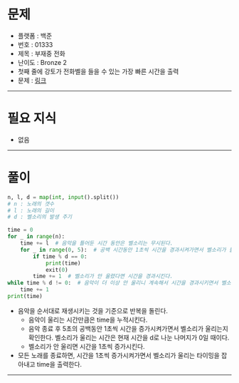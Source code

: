 # 문제
- 플랫폼 : 백준
- 번호 : 01333
- 제목 : 부재중 전화
- 난이도 : Bronze 2
- 첫째 줄에 강토가 전화벨을 들을 수 있는 가장 빠른 시간을 출력 
- 문제 : <a href="https://www.acmicpc.net/problem/1333" target="_blank">링크</a>

---

# 필요 지식
- 없음

---

# 풀이
```python
n, l, d = map(int, input().split())
# n : 노래의 갯수
# l : 노래의 길이
# d : 벨소리의 발생 주기

time = 0
for _ in range(n):
    time += l  # 음악을 틀어둔 시간 동안은 벨소리는 무시된다.
    for _ in range(0, 5):  # 공백 시간동안 1초씩 시간을 경과시켜가면서 벨소리가 들리는 타이밍을 찾아낸다.
        if time % d == 0:
            print(time)
            exit(0)
        time += 1  # 벨소리가 안 울렸다면 시간을 경과시킨다.
while time % d != 0:  # 음악이 더 이상 안 울리니 계속해서 시간을 경과시키면서 벨소리가 울리는 지 확인한다.
    time += 1
print(time)
```
- 음악을 순서대로 재생시키는 것을 기준으로 반복을 돌린다.
  - 음악이 울리는 시간만큼은 time을 누적시킨다.
  - 음악 종료 후 5초의 공백동안 1초씩 시간을 증가시켜가면서 벨소리가 울리는지 확인한다. 벨소리가 울리는 시간은 현재 시간을 d로 나눈 나머지가 0일 때이다.
  - 벨소리가 안 울리면 시간을 1초씩 증가시킨다.
- 모든 노래를 종료하면, 시간을 1초씩 증가시켜가면서 벨소리가 울리는 타이밍을 잡아내고 time을 출력한다.

---
